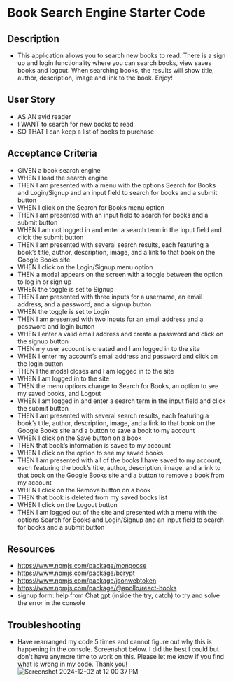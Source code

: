 # Book Search Engine Starter Code

## Description 
- This application allows you to search new books to read. There is a sign up and login functionality where you can search books, view saves books and logout. When searching books, the results will show title, author, description, image and link to the book. Enjoy!

## User Story
- AS AN avid reader
- I WANT to search for new books to read
- SO THAT I can keep a list of books to purchase

## Acceptance Criteria
- GIVEN a book search engine
- WHEN I load the search engine
- THEN I am presented with a menu with the options Search for Books and Login/Signup and an input field to search for books and a submit button
- WHEN I click on the Search for Books menu option
- THEN I am presented with an input field to search for books and a submit button
- WHEN I am not logged in and enter a search term in the input field and click the submit button
- THEN I am presented with several search results, each featuring a book’s title, author, description, image, and a link to that book on the Google Books site
- WHEN I click on the Login/Signup menu option
- THEN a modal appears on the screen with a toggle between the option to log in or sign up
- WHEN the toggle is set to Signup
- THEN I am presented with three inputs for a username, an email address, and a password, and a signup button
- WHEN the toggle is set to Login
- THEN I am presented with two inputs for an email address and a password and login button
- WHEN I enter a valid email address and create a password and click on the signup button
- THEN my user account is created and I am logged in to the site
- WHEN I enter my account’s email address and password and click on the login button
- THEN I the modal closes and I am logged in to the site
- WHEN I am logged in to the site
- THEN the menu options change to Search for Books, an option to see my saved books, and Logout
- WHEN I am logged in and enter a search term in the input field and click the submit button
- THEN I am presented with several search results, each featuring a book’s title, author, description, image, and a link to that book on the Google Books site and a button to save a book to my account
- WHEN I click on the Save button on a book
- THEN that book’s information is saved to my account
- WHEN I click on the option to see my saved books
- THEN I am presented with all of the books I have saved to my account, each featuring the book’s title, author, description, image, and a link to that book on the Google Books site and a button to remove a book from my account
- WHEN I click on the Remove button on a book
- THEN that book is deleted from my saved books list
- WHEN I click on the Logout button
- THEN I am logged out of the site and presented with a menu with the options Search for Books and Login/Signup and an input field to search for books and a submit button  

## Resources
- https://www.npmjs.com/package/mongoose 
- https://www.npmjs.com/package/bcrypt 
- https://www.npmjs.com/package/jsonwebtoken 
- https://www.npmjs.com/package/@apollo/react-hooks 
- signup form: help from Chat gpt (inside the try, catch) to try and solve the error in the console 

## Troubleshooting
- Have rearranged my code 5 times and cannot figure out why this is happening in the console. Screenshot below. I did the best I could but don't have anymore time to work on this. Please let me know if you find what is wrong in my code. Thank you!
![Screenshot 2024-12-02 at 12 00 37 PM](https://github.com/user-attachments/assets/2c6b2a4a-1290-4249-b0dc-485792256b9b)